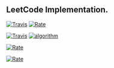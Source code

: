 ## LeetCode Implementation.

[![Travis](https://img.shields.io/badge/language-Java-blue.svg)](https://github.com/brandon0824/leetcode) [![Rate](https://leetcode-badge.haozibi.dev/v1cn/solved/brandonng.svg?logo=leetcode)](https://leetcode.cn/u/brandonng/)

[![Travis](https://img.shields.io/website?down_color=lightgrey&down_message=offline&label=Brandon%20Space&up_color=blue&up_message=online&url=https%3A%2F%2Fbrandonng.tech)](https://brandonng.tech)
[![algorithm](https://img.shields.io/badge/algorithm-Brandon%20Space-blue)](https://brandonng.tech/algorithm/)

[![Rate](https://leetcode-badge.haozibi.dev/v1cn/card/question-process/brandonng.svg?lang=en)](https://leetcode.cn/u/brandonng/)

[![Rate](https://leetcode-badge.haozibi.dev/v1cn/chart/submission-calendar/brandonng.svg?type=past-year&color=green)](https://leetcode.cn/u/brandonng/)
